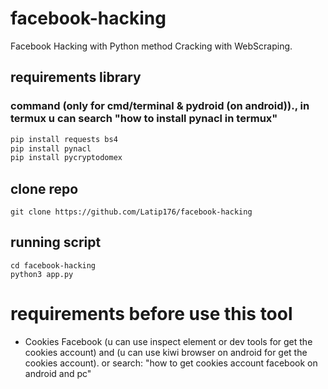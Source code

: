 # facebook-hacking
Facebook Hacking with Python method Cracking with WebScraping.
## requirements library
### command (only for cmd/terminal & pydroid (on android))., in termux u can search "how to install pynacl in termux"
```BASH
pip install requests bs4
pip install pynacl
pip install pycryptodomex
```
## clone repo
```
git clone https://github.com/Latip176/facebook-hacking
```
## running script
```
cd facebook-hacking
python3 app.py
```

# requirements before use this tool
- Cookies Facebook (u can use inspect element or dev tools for get the cookies account) and (u can use kiwi browser on android for get the cookies account). or search: "how to get cookies account facebook on android and pc"
